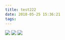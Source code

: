 ```yaml
---
title: test222
date: 2018-05-25 15:36:21
tags:
---
```


![](photos2/1527219756977.jpg)
![](photos2/2222.jpg)
![](photos2/IMG_4792.jpg)
